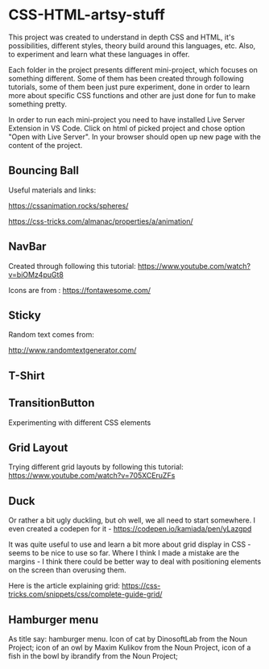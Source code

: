 # CSS-HTML-artsy-stuff

This project was created to understand in depth CSS and HTML, it's possibilities, different styles, theory build around this languages, etc. Also, to experiment and learn what these languages in offer. 

Each folder in the project presents different mini-project, which focuses on something different. Some of them has been created through following tutorials, some of them been just pure experiment, done in order to learn more about specific CSS functions and other are just done for fun to make something pretty.

In order to run each mini-project you need to have installed Live Server Extension in VS Code. Click on html of picked project and chose option "Open with Live Server". In your browser should open up new page with the content of the project.

## Bouncing Ball
Useful materials and links:

https://cssanimation.rocks/spheres/

https://css-tricks.com/almanac/properties/a/animation/



## NavBar 
Created through following this tutorial: https://www.youtube.com/watch?v=biOMz4puGt8

Icons are from : https://fontawesome.com/

## Sticky
Random text comes from: 

http://www.randomtextgenerator.com/


## T-Shirt

## TransitionButton
Experimenting with different CSS elements 

## Grid Layout
Trying different grid layouts by following this tutorial: https://www.youtube.com/watch?v=705XCEruZFs

## Duck
Or rather a bit ugly duckling, but oh well, we all need to start somewhere. I even created a codepen for it - https://codepen.io/kamiada/pen/yLazgpd

It was quite useful to use and learn a bit more about grid display in CSS - seems to be nice to use so far. Where I think I made a mistake are the margins - I think there could be better way to deal with positioning elements on the screen than overusing them. 

Here is the article explaining grid: https://css-tricks.com/snippets/css/complete-guide-grid/

## Hamburger menu

As title say: hamburger menu.
Icon of cat by DinosoftLab from the Noun Project; icon of an owl by Maxim Kulikov from the Noun Project, icon of a fish in the bowl by ibrandify from the Noun Project; 